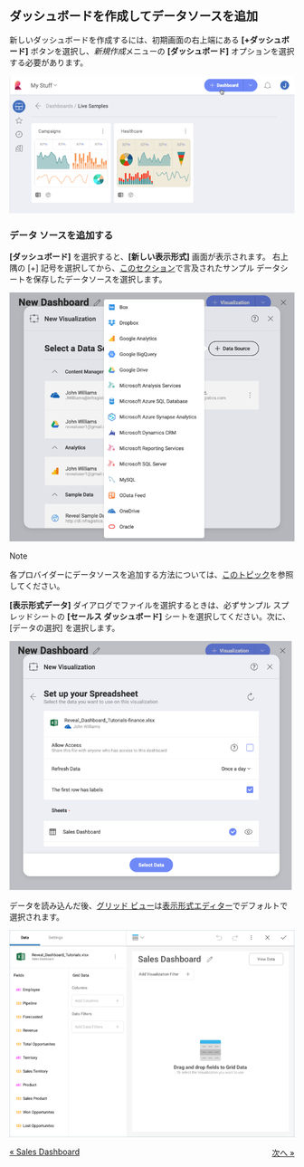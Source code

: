 ## ダッシュボードを作成してデータソースを追加  

新しいダッシュボードを作成するには、初期画面の右上端にある **[+ダッシュボード]** ボタンを選択し、*新規作成*メニューの **[ダッシュボード]** オプションを選択する必要があります。

![AccessNewDashboardMenu\_All](images/create-new-dashboard.png)

### データ ソースを追加する

**[ダッシュボード]** を選択すると、**[新しい表示形式]** 画面が表示されます。
右上隅の [+] 記号を選択してから、[このセクション](Finance-Dashboard-Tutorial.html#sample-datasheet)で言及されたサンプル データシートを保存したデータソースを選択します。

![creatingnewvisualization\_all](images/creating-new-visualization.png)

>[!NOTE]
>各プロバイダーにデータソースを追加する方法については、[このトピック](~/en/datasources/data-sources.md)を参照してください。

**[表示形式データ]** ダイアログでファイルを選択するときは、必ずサンプル スプレッドシートの **[セールス ダッシュボード]** シートを選択してください。次に、[データの選択] を選択します。

![SelectingSalesSheet\_All](images/SelectingSalesSheet_All.png)

データを読み込んだ後、[グリッド ビュー](~/en/data-visualizations/grid-view.md)は[表示形式エディター](~/en/data-visualizations/visualizations-editor.md)でデフォルトで選択されます。

![SalesFirstVisualizationGrid\_All](images/SalesFirstVisualizationGrid_All.png)

<style>
.previous {
    text-align: left
}

.next {
    float: right
}

</style>

<a href="sales-dashboard-tutorial.md" class="previous">&laquo; Sales Dashboard</a>
<a href="sales-selecting-data-visualization.md" class="next">次へ &raquo;</a>
